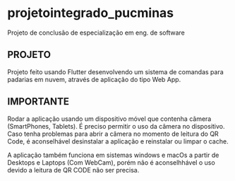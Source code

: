 # projetointegrado_pucminas

Projeto de conclusão de especialização em eng. de software

## PROJETO

Projeto feito usando Flutter desenvolvendo um sistema de comandas para padarias em nuvem, através de aplicação do tipo Web App.

## IMPORTANTE

Rodar a aplicação usando um dispositivo móvel que contenha cãmera (SmartPhones, Tablets).
É preciso permitir o uso da câmera no dispositivo. Caso tenha problemas para abrir a câmera no momento de leitura do QR Code, é aconselhável desinstalar a aplicação e reinstalar ou limpar o cache.

A aplicação também funciona em sistemas windows e macOs a partir de Desktops e Laptops (Com WebCam), porém não é aconselhhável o uso devido a leitura de QR CODE não ser precisa.
